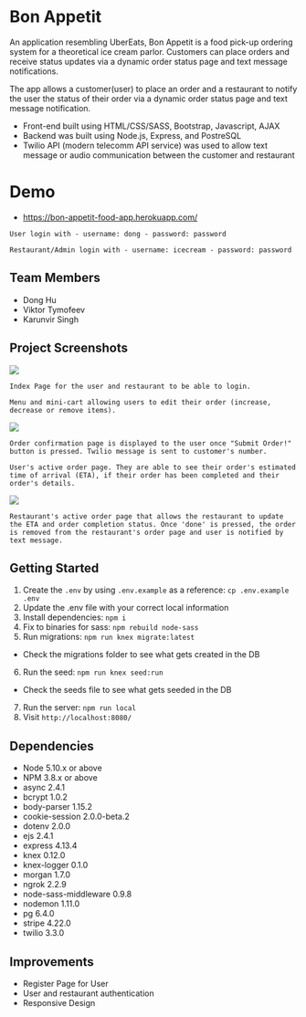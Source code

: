 # Bon Appetit

​An application resembling UberEats, Bon Appetit is a food pick-up ordering system for a theoretical ice cream parlor. Customers can place orders and receive status updates via a dynamic order status page and text message notifications.

The app allows a customer(user) to place an order and a restaurant to notify the user the status of their order via a dynamic order status page and text message notification.

* Front-end built using HTML/CSS/SASS, Bootstrap, Javascript, AJAX
* Backend was built using Node.js, Express, and PostreSQL
* Twilio API (modern telecomm API service) was used to allow text message or audio communication between the customer and restaurant

# Demo
* https://bon-appetit-food-app.herokuapp.com/

```
User login with - username: dong - password: password
```
```
Restaurant/Admin login with - username: icecream - password: password
```

## Team Members
* Dong Hu
* Viktor Tymofeev
* Karunvir Singh

## Project Screenshots
![](./assets/1.gif)

```
Index Page for the user and restaurant to be able to login.
```
```
Menu and mini-cart allowing users to edit their order (increase, decrease or remove items).
```

![](./assets/2.gif)

```
Order confirmation page is displayed to the user once "Submit Order!" button is pressed. Twilio message is sent to customer's number.
```
```
User's active order page. They are able to see their order's estimated time of arrival (ETA), if their order has been completed and their order's details.
```

![](./assets/3.gif)

```
Restaurant's active order page that allows the restaurant to update the ETA and order completion status. Once 'done' is pressed, the order is removed from the restaurant's order page and user is notified by text message.
```

## Getting Started

1. Create the `.env` by using `.env.example` as a reference: `cp .env.example .env`
2. Update the .env file with your correct local information
3. Install dependencies: `npm i`
4. Fix to binaries for sass: `npm rebuild node-sass`
5. Run migrations: `npm run knex migrate:latest`
  * Check the migrations folder to see what gets created in the DB
6. Run the seed: `npm run knex seed:run`
  * Check the seeds file to see what gets seeded in the DB
7. Run the server: `npm run local`
8. Visit `http://localhost:8080/`

## Dependencies

* Node 5.10.x or above
* NPM 3.8.x or above
* async 2.4.1
* bcrypt 1.0.2
* body-parser 1.15.2
* cookie-session 2.0.0-beta.2
* dotenv 2.0.0
* ejs 2.4.1
* express 4.13.4
* knex 0.12.0
* knex-logger 0.1.0
* morgan 1.7.0
* ngrok 2.2.9
* node-sass-middleware 0.9.8
* nodemon 1.11.0
* pg 6.4.0
* stripe 4.22.0
* twilio 3.3.0

## Improvements
* Register Page for User
* User and restaurant authentication
* Responsive Design
